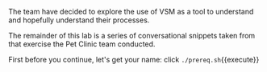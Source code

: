 The team have decided to explore the use of VSM as a tool to understand and hopefully understand their processes. 

The remainder of this lab is a series of conversational snippets taken from that exercise the Pet Clinic team conducted.

First before you continue, let's get your name: click `./prereq.sh`{{execute}}